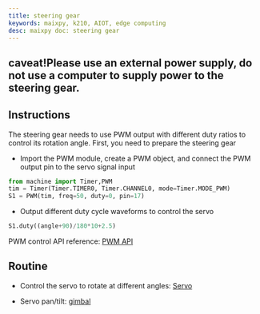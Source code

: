 ```yaml
---
title: steering gear
keywords: maixpy, k210, AIOT, edge computing
desc: maixpy doc: steering gear
---
```



## caveat!Please use an external power supply, do not use a computer to supply power to the steering gear.

## Instructions

The steering gear needs to use PWM output with different duty ratios to control its rotation angle. First, you need to prepare the steering gear

* Import the PWM module, create a PWM object, and connect the PWM output pin to the servo signal input

```python
from machine import Timer,PWM
tim = Timer(Timer.TIMER0, Timer.CHANNEL0, mode=Timer.MODE_PWM)
S1 = PWM(tim, freq=50, duty=0, pin=17)
```

* Output different duty cycle waveforms to control the servo

```python
S1.duty((angle+90)/180*10+2.5)
```

PWM control API reference: [PWM API](../../api_reference/machine/pwm.md)

## Routine

* Control the servo to rotate at different angles: [Servo](https://github.com/sipeed/MaixPy_scripts/blob/79a5485ec983e67bb8861305a52418b29e0dc205/modules/others/Servo/Servo.py)

* Servo pan/tilt: [gimbal](https://github.com/sipeed/MaixPy_scripts/tree/master/application/gimbal)
